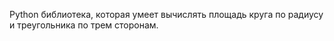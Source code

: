 Python библиотека, которая умеет вычислять площадь круга по радиусу и треугольника по трем сторонам.